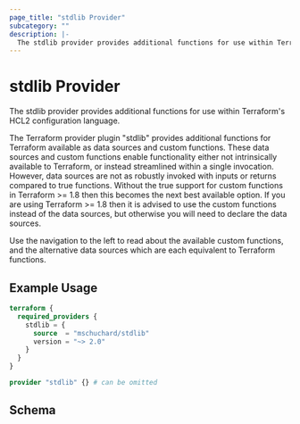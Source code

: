```yaml
---
page_title: "stdlib Provider"
subcategory: ""
description: |-
  The stdlib provider provides additional functions for use within Terraform's HCL2 configuration language.
---
```


# stdlib Provider

The stdlib provider provides additional functions for use within Terraform's HCL2 configuration language.

The Terraform provider plugin "stdlib" provides additional functions for Terraform available as data sources and custom functions. These data sources and custom functions enable functionality either not intrinsically available to Terraform, or instead streamlined within a single invocation. However, data sources are not as robustly invoked with inputs or returns compared to true functions. Without the true support for custom functions in Terraform >= 1.8 then this becomes the next best available option. If you are using Terraform >= 1.8 then it is advised to use the custom functions instead of the data sources, but otherwise you will need to declare the data sources.

Use the navigation to the left to read about the available custom functions, and the alternative data sources which are each equivalent to Terraform functions.

## Example Usage

```terraform
terraform {
  required_providers {
    stdlib = {
      source  = "mschuchard/stdlib"
      version = "~> 2.0"
    }
  }
}

provider "stdlib" {} # can be omitted
```

<!-- schema generated by tfplugindocs -->
## Schema
